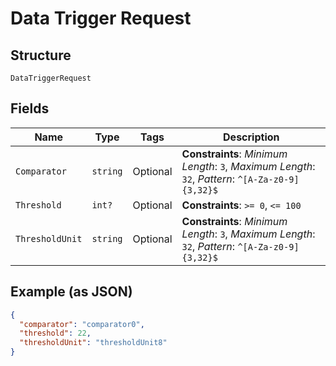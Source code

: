 
# Data Trigger Request

## Structure

`DataTriggerRequest`

## Fields

| Name | Type | Tags | Description |
|  --- | --- | --- | --- |
| `Comparator` | `string` | Optional | **Constraints**: *Minimum Length*: `3`, *Maximum Length*: `32`, *Pattern*: `^[A-Za-z0-9]{3,32}$` |
| `Threshold` | `int?` | Optional | **Constraints**: `>= 0`, `<= 100` |
| `ThresholdUnit` | `string` | Optional | **Constraints**: *Minimum Length*: `3`, *Maximum Length*: `32`, *Pattern*: `^[A-Za-z0-9]{3,32}$` |

## Example (as JSON)

```json
{
  "comparator": "comparator0",
  "threshold": 22,
  "thresholdUnit": "thresholdUnit8"
}
```

